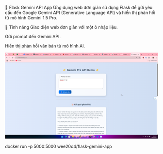🚀 Flask Gemini API App
Ứng dụng web đơn giản sử dụng Flask để gửi yêu cầu đến Google Gemini API (Generative Language API) và hiển thị phản hồi từ mô hình Gemini 1.5 Pro.

🧠 Tính năng
Giao diện web đơn giản với một ô nhập liệu.

Gửi prompt đến Gemini API.

Hiển thị phản hồi văn bản từ mô hình AI.




![alt text](image.png)


docker run -p 5000:5000 wee20o4/flask-gemini-app